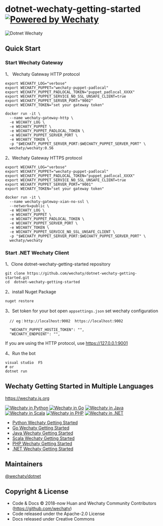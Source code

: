# dotnet-wechaty-getting-started [![Powered by Wechaty](https://img.shields.io/badge/Powered%20By-Wechaty-brightgreen.svg)](https://github.com/wechaty/dotnet-wechaty)

![Dotnet Wechaty](https://raw.githubusercontent.com/wechaty/dotnet-wechaty/master/docs/images/dotnet-wechaty.png)

## Quick Start

###   Start Wechaty  Gateway

1、 Wechaty Gateway  HTTP protocol

```
export WECHATY_LOG="verbose"
export WECHATY_PUPPET="wechaty-puppet-padlocal"
export WECHATY_PUPPET_PADLOCAL_TOKEN="puppet_padlocal_XXXX"
export WECHATY_PUPPET_SERVICE_NO_SSL_UNSAFE_CLIENT=true
export WECHATY_PUPPET_SERVER_PORT="9002"
export WECHATY_TOKEN="set your gateway token"

docker run -it \
  --name wechaty-gateway-http \
  -e WECHATY_LOG \
  -e WECHATY_PUPPET \
  -e WECHATY_PUPPET_PADLOCAL_TOKEN \
  -e WECHATY_PUPPET_SERVER_PORT \
  -e WECHATY_TOKEN \
  -p "$WECHATY_PUPPET_SERVER_PORT:$WECHATY_PUPPET_SERVER_PORT" \
  wechaty/wechaty:0.56
```


2、Wechaty Gateway  HTTPS protocol

```
export WECHATY_LOG="verbose"
export WECHATY_PUPPET="wechaty-puppet-padlocal"
export WECHATY_PUPPET_PADLOCAL_TOKEN="puppet_padlocal_XXXX"
export WECHATY_PUPPET_SERVICE_NO_SSL_UNSAFE_CLIENT=true
export WECHATY_PUPPET_SERVER_PORT="9001"
export WECHATY_TOKEN="set your gateway token"

docker run -it \
  --name wechaty-gateway-xian-no-ssl \
  --network=public \
  -e WECHATY_LOG \
  -e WECHATY_PUPPET \
  -e WECHATY_PUPPET_PADLOCAL_TOKEN \
  -e WECHATY_PUPPET_SERVER_PORT \
  -e WECHATY_TOKEN \
  -e WECHATY_PUPPET_SERVICE_NO_SSL_UNSAFE_CLIENT \
  -p "$WECHATY_PUPPET_SERVER_PORT:$WECHATY_PUPPET_SERVER_PORT" \
  wechaty/wechaty
```



### Start .NET Wechaty Client
1、Clone dotnet-wechaty-getting-started repository
```
git clone https://github.com/wechaty/dotnet-wechaty-getting-started.git
cd  dotnet-wechaty-getting-started
```

2、install Nuget Package
```
nuget restore 
```

3、Set token for your bot 
open `appsettings.json` set wechaty configuration 

```
  // eg：http://localhost:9002  https://localhost:9002 

  "WECHATY_PUPPET_HOSTIE_TOKEN": "",
  "WECHATY_ENDPOINT": "",
```
 If you are using the HTTP protocol, use https://127.0.0.1:9001


4、Run the  bot
```
visual studio  F5 
# or
dotnet run
```




##  Wechaty Getting Started in Multiple Languages

<https://wechaty.js.org>

[![Wechaty in Python](https://img.shields.io/badge/Wechaty-Python-blue)](https://github.com/wechaty/python-wechaty)
[![Wechaty in Go](https://img.shields.io/badge/Wechaty-Go-7de)](https://github.com/wechaty/go-wechaty)
[![Wechaty in Java](https://img.shields.io/badge/Wechaty-Java-f80)](https://github.com/wechaty/java-wechaty)
[![Wechaty in Scala](https://img.shields.io/badge/Wechaty-Scala-890)](https://github.com/wechaty/scala-wechaty)
[![Wechaty in PHP](https://img.shields.io/badge/Wechaty-PHP-99c)](https://github.com/wechaty/php-wechaty)
[![Wechaty in .NET](https://img.shields.io/badge/Wechaty-.NET-629)](https://github.com/wechaty/dotnet-wechaty)

- [Python Wechaty Getting Started](https://github.com/wechaty/python-wechaty-getting-started)
- [Go Wechaty Getting Started](https://github.com/wechaty/go-wechaty-getting-started)
- [Java Wechaty Getting Started](https://github.com/wechaty/java-wechaty-getting-started)
- [Scala Wechaty Getting Started](https://github.com/wechaty/scala-wechaty-getting-started)
- [PHP Wechaty Getting Started](https://github.com/wechaty/php-wechaty-getting-started)
- [.NET Wechaty Getting Started](https://github.com/wechaty/dotnet-wechaty-getting-started)



## Maintainers

[@wechaty/dotnet](https://github.com/orgs/wechaty/teams/dotnet/members)

## Copyright & License

- Code & Docs © 2018-now Huan and Wechaty Community Contributors (<https://github.com/wechaty>)
- Code released under the Apache-2.0 License
- Docs released under Creative Commons
